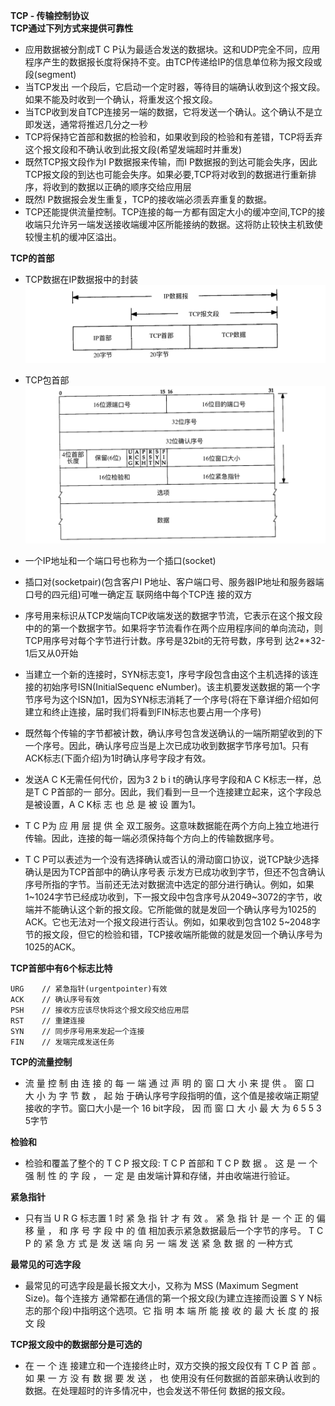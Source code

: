 **TCP - 传输控制协议**  
**TCP通过下列方式来提供可靠性**

* 应用数据被分割成T C P认为最适合发送的数据块。这和UDP完全不同，应用程序产生的数据报长度将保持不变。由TCP传递给IP的信息单位称为报文段或段\(segment\)
* 当TCP发出 一个段后，它启动一个定时器，等待目的端确认收到这个报文段。如果不能及时收到一个确认，将重发这个报文段。
* 当TCP收到发自TCP连接另一端的数据，它将发送一个确认。这个确认不是立即发送，通常将推迟几分之一秒
* TCP将保持它首部和数据的检验和，如果收到段的检验和有差错，TCP将丢弃这个报文段和不确认收到此报文段\(希望发端超时并重发\)
* 既然TCP报文段作为I P数据报来传输，而I P数据报的到达可能会失序，因此TCP报文段的到达也可能会失序。如果必要,TCP将对收到的数据进行重新排序，将收到的数据以正确的顺序交给应用层
* 既然I P数据报会发生重复，TCP的接收端必须丢弃重复的数据。
* TCP还能提供流量控制。TCP连接的每一方都有固定大小的缓冲空间,TCP的接收端只允许另一端发送接收端缓冲区所能接纳的数据。这将防止较快主机致使较慢主机的缓冲区溢出。  

**TCP的首部**

* TCP数据在IP数据报中的封装  
  ![](/tcp_ip/images/tcp01.jpeg)

* TCP包首部![](/tcp_ip/images/tcp02.png)

* 一个IP地址和一个端口号也称为一个插口\(socket\)

* 插口对\(socketpair\)\(包含客户I P地址、客户端口号、服务器IP地址和服务器端口号的四元组\)可唯一确定互 联网络中每个TCP连 接的双方

* 序号用来标识从TCP发端向TCP收端发送的数据字节流，它表示在这个报文段中的的第一个数据字节。如果将字节流看作在两个应用程序间的单向流动，则TCP用序号对每个字节进行计数。序号是32bit的无符号数，序号到 达2\*\*32-1后又从0开始

* 当建立一个新的连接时，SYN标志变1，序号字段包含由这个主机选择的该连接的初始序号ISN\(InitialSequenc eNumber\)。该主机要发送数据的第一个字节序号为这个ISN加1，因为SYN标志消耗了一个序号\(将在下章详细介绍如何建立和终止连接，届时我们将看到FIN标志也要占用一个序号\)

* 既然每个传输的字节都被计数，确认序号包含发送确认的一端所期望收到的下一个序号。因此，确认序号应当是上次已成功收到数据字节序号加1。只有ACK标志\(下面介绍\)为1时确认序号字段才有效。

* 发送A C K无需任何代价，因为3 2 b i t的确认序号字段和A C K标志一样，总是T C P首部的一 部分。因此，我们看到一旦一个连接建立起来，这个字段总是被设置，A C K标 志 也 总 是 被 设 置为1。

* T C P为 应 用 层 提 供 全 双工服务。这意味数据能在两个方向上独立地进行传输。因此，连接的每一端必须保持每个方向上的传输数据序号。

* T C P可以表述为一个没有选择确认或否认的滑动窗口协议，说TCP缺少选择确认是因为TCP首部中的确认序号表 示发方已成功收到字节，但还不包含确认序号所指的字节。当前还无法对数据流中选定的部分进行确认。例如，如果1~1024字节已经成功收到，下一报文段中包含序号从2049~3072的字节，收端并不能确认这个新的报文段。它所能做的就是发回一个确认序号为1025的ACK。它也无法对一个报文段进行否认。例如，如果收到包含102 5~2048字节的报文段，但它的检验和错，TCP接收端所能做的就是发回一个确认序号为1025的ACK。

**TCP首部中有6个标志比特**

```
URG    // 紧急指针(urgentpointer)有效
ACK    // 确认序号有效
PSH    // 接收方应该尽快将这个报文段交给应用层
RST    // 重建连接
SYN    // 同步序号用来发起一个连接
FIN    // 发端完成发送任务
```

**TCP的流量控制**

* 流 量 控 制 由 连 接 的 每 一 端 通 过 声 明 的 窗 口 大 小 来 提 供 。 窗 口 大 小 为 字 节 数 ， 起 始 于确认序号字段指明的值，这个值是接收端正期望接收的字节。窗口大小是一个 16 bit字段， 因 而 窗 口 大 小 最 大 为 6 5 5 3 5字节

**检验和**

* 检验和覆盖了整个的 T C P 报文段: T C P 首部和 T C P 数 据 。 这 是 一 个 强 制 性 的 字 段 ， 一 定 是 由发端计算和存储，并由收端进行验证。

**紧急指针**

* 只有当 U R G 标志置 1 时 紧 急 指 针 才 有 效 。 紧 急 指 针 是 一 个 正 的 偏 移 量 ， 和 序 号 字 段 中 的 值 相加表示紧急数据最后一个字节的序号。 T C P 的 紧 急 方 式 是 发 送 端 向 另 一 端 发 送 紧 急 数 据 的 一种方式

**最常见的可选字段**

* 最常见的可选字段是最长报文大小，又称为 MSS \(Maximum Segment Size\)。每个连接方 通常都在通信的第一个报文段\(为建立连接而设置 S Y N标志的那个段\)中指明这个选项。它 指 明 本 端 所 能 接 收 的 最 大 长 度 的 报 文 段

**TCP报文段中的数据部分是可选的**

* 在 一 个 连 接建立和一个连接终止时，双方交换的报文段仅有 T C P 首 部 。 如 果 一 方 没 有 数 据 要 发 送 ， 也 使用没有任何数据的首部来确认收到的数据。在处理超时的许多情况中，也会发送不带任何 数据的报文段。



